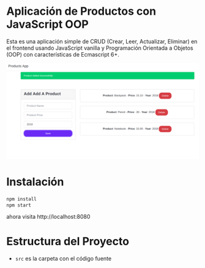 # Aplicación de Productos con JavaScript OOP

Esta es una aplicación simple de CRUD (Crear, Leer, Actualizar, Eliminar) en el frontend usando JavaScript vanilla y Programación Orientada a Objetos (OOP) con características de Ecmascript 6+.

![](docs/screenshot.png)

# Instalación

```
npm install
npm start
```

ahora visita http://localhost:8080

# Estructura del Proyecto

- `src` es la carpeta con el código fuente